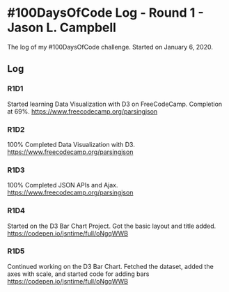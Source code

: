 # #100DaysOfCode Log - Round 1 - Jason L. Campbell

The log of my #100DaysOfCode challenge. Started on January 6, 2020.

## Log

### R1D1
Started learning Data Visualization with D3 on FreeCodeCamp. Completion at 69%. https://www.freecodecamp.org/parsingjson

### R1D2
100% Completed Data Visualization with D3. https://www.freecodecamp.org/parsingjson

### R1D3
100% Completed JSON APIs and Ajax. https://www.freecodecamp.org/parsingjson

### R1D4
Started on the D3 Bar Chart Project. Got the basic layout and title added. https://codepen.io/jsntime/full/oNgqWWB

### R1D5
Continued working on the D3 Bar Chart. Fetched the dataset, added the axes with scale, and started code for adding bars https://codepen.io/jsntime/full/oNgqWWB
